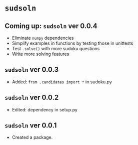 
# `sudsoln`

## Coming up: `sudsoln` ver 0.0.4

* Eliminate `numpy` dependencies
* Simplify examples in functions by testing those in unittests
* Test `.solve()` with more sudoku questions
* Write more solving features 

## `sudsoln` ver 0.0.3

* Added: `from .candidates import *` in sudoku.py

## `sudsoln` ver 0.0.2

* Edited: dependency in setup.py

## `sudsoln` ver 0.0.1

* Created a package.